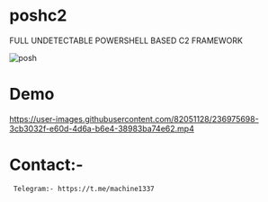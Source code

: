# poshc2
FULL UNDETECTABLE POWERSHELL BASED C2 FRAMEWORK

![posh](https://user-images.githubusercontent.com/82051128/236975925-f8d97f4b-615e-4d18-b30c-5fe472d473cf.PNG)



# Demo  
https://user-images.githubusercontent.com/82051128/236975698-3cb3032f-e60d-4d6a-b6e4-38983ba74e62.mp4

# Contact:-
     Telegram:- https://t.me/machine1337


